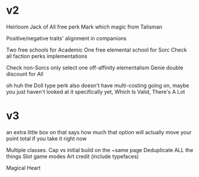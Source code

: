 # v2

Heirloom
Jack of All free perk
Mark which magic from Talisman

Positive/negative traits' alignment in companions

Two free schools for Academic
One free elemental school for Sorc
Check all faction perks implementations

Check non-Sorcs only select one off-affinity elementalism
Genie double discount for All

oh huh the Doll type perk also doesn't have multi-costing going on, maybe you just haven't looked at it specifically yet, Which Is Valid, There's A Lot

# v3

an extra little box on that says how much that option will actually move your point total if you take it right now

Multiple classes.
Cap vs initial build on the ~same page
Deduplicate ALL the things
Slot game modes
Art credit (include typefaces)

Magical Heart
